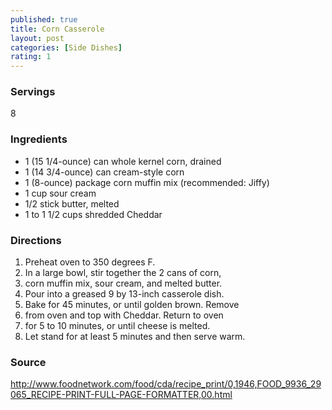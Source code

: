 ```yaml
---
published: true
title: Corn Casserole
layout: post
categories: [Side Dishes]
rating: 1
---
```

### Servings
8

### Ingredients
- 1 (15 1/4-ounce) can whole kernel corn, drained
- 1 (14 3/4-ounce) can cream-style corn
- 1 (8-ounce) package corn muffin mix (recommended: Jiffy)
- 1 cup sour cream
- 1/2 stick butter, melted
- 1 to 1 1/2 cups shredded Cheddar


### Directions
1. Preheat oven to 350 degrees F.
2. In a large bowl, stir together the 2 cans of corn,
3. corn muffin mix, sour cream, and melted butter.
4. Pour into a greased 9 by 13-inch casserole dish.
5. Bake for 45 minutes, or until golden brown. Remove
6. from oven and top with Cheddar. Return to oven
7. for 5 to 10 minutes, or until cheese is melted.
8. Let stand for at least 5 minutes and then serve warm.

### Source
<a href="http://www.foodnetwork.com/food/cda/recipe_print/0,1946,FOOD_9936_29065_RECIPE-PRINT-FULL-PAGE-FORMATTER,00.html" target="new">http://www.foodnetwork.com/food/cda/recipe_print/0,1946,FOOD_9936_29065_RECIPE-PRINT-FULL-PAGE-FORMATTER,00.html</a>

